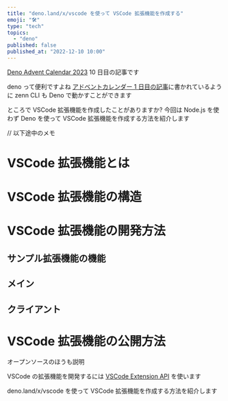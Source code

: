 ```yaml
---
title: "deno.land/x/vscode を使って VSCode 拡張機能を作成する"
emoji: "🛠️"
type: "tech"
topics:
  - "deno"
published: false
published_at: "2022-12-10 10:00"
---
```


[Deno Advent Calendar 2023](https://qiita.com/advent-calendar/2023/deno) 10 日目の記事です

deno って便利ですよね [アドベントカレンダー 1 日目の記事](https://zenn.dev/magurotuna/articles/run-zenn-cli-with-deno)に書かれているように zenn CLI も Deno で動かすことができます

ところで VSCode 拡張機能を作成したことがありますか? 今回は Node.js を使わず Deno を使って VSCode 拡張機能を作成する方法を紹介します

// 以下途中のメモ

# VSCode 拡張機能とは

# VSCode 拡張機能の構造

# VSCode 拡張機能の開発方法

## サンプル拡張機能の機能

## メイン

## クライアント

# VSCode 拡張機能の公開方法

オープンソースのほうも説明

VSCode の拡張機能を開発するには [VSCode Extension API](https://code.visualstudio.com/api) を使います

deno.land/x/vscode を使って VSCode 拡張機能を作成する方法を紹介します
